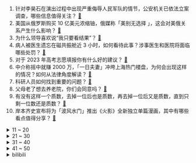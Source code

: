 1. 针对李昊石在演出过程中出现严重侮辱人民军队的情节，公安机关已依法立案调查，哪些信息值得关注？ [:link:](https://www.zhihu.com/question/601556809)
2. 美国从俄罗斯购买 10 亿美元浓缩铀，俄媒称「美别无选择 」，这会对美俄关系产生什么影响？ [:link:](https://www.zhihu.com/question/601071574)
3. 为什么领导喜欢说“我只要看结果”？ [:link:](https://www.zhihu.com/question/593292093)
4. 病人被医生遗忘在磁共振舱近 3 小时，如何看待此事？涉事医生和医院将面临哪些处罚？ [:link:](https://www.zhihu.com/question/601373169)
5. 对于 2023 年高考志愿填报你有什么好的建议？ [:link:](https://www.zhihu.com/question/598956538)
6. 中介称摇中就赚 2000 万，「一日夫妻」冲垮上海热门楼盘，为何会出现这样的情况？如何从法律角度解读？ [:link:](https://www.zhihu.com/question/601479415)
7. 科研人员如何找到重要的问题？ [:link:](https://www.zhihu.com/question/509540316)
8. 父母老了想去养老院，你们会同意吗？ [:link:](https://www.zhihu.com/question/599601191)
9. 有没有这样一个质数，去掉一位后也是质数，再去掉一位后又是质数，直到只剩一位数还是质数？ [:link:](https://www.zhihu.com/question/599300504)
10. 岸本齐史宣布将为「波风水门」推出《火影》全新独立单篇漫画，其中有哪些看点值得分享？ [:link:](https://www.zhihu.com/question/601337947)
<details>
<summary>11 ~ 20</summary>

11. 上海暂停笑果文化在沪全部演出，责令其深刻反省整改，有哪些信息值得关注？ [:link:](https://www.zhihu.com/question/601503908)
12. 男朋友要存首付，不舍得给我花钱，我好像在帮别人省钱娶自己，我该怎么办？ [:link:](https://www.zhihu.com/question/596279026)
13. 印尼登巴萨警方通报「中国游客巴厘岛遇害事件」，男方将女方杀害后自杀，哪些信息值得关注？ [:link:](https://www.zhihu.com/question/601479829)
14. 青年失业率首破 20%，国家统计局「将有针对性帮扶」，如何解决青年人就业难问题？ [:link:](https://www.zhihu.com/question/601290323)
15. 国米主席张康阳发文庆祝进欧冠决赛，「无古人，或无来者。逆境前行，会欧洲之巅」，如何评价他的言论？ [:link:](https://www.zhihu.com/question/601466771)
16. 中演协要求会员单位对脱口秀演员李昊石进行从业抵制，哪些信息值得关注？ [:link:](https://www.zhihu.com/question/601542640)
17. 浙江一大坝挖出超百万只白蚁，三只蚁后已生长十几年，该如何防治白蚁危害？ [:link:](https://www.zhihu.com/question/597416618)
18. 狗头萝莉出摊卖煎饼大家怎么看? [:link:](https://www.zhihu.com/question/600293513)
19. 5 月 17 日在岸、离岸人民币对美元汇率双双跌破「7」关口，如何解读？后续走势或将如何？ [:link:](https://www.zhihu.com/question/601478557)
20. 22-23 赛季欧冠曼城 4:0 皇马，总分5:1 与国米会师决赛，B 席双响，如何评价这场比赛？ [:link:](https://www.zhihu.com/question/601602732)
</details>
<details>
<summary>21 ~ 30</summary>

21. 2023 年 520 ，哪些礼物适合送给老婆或老公？ [:link:](https://www.zhihu.com/question/599194348)
22. 为什么明明是我在照顾猫，但是猫却更喜欢我老公？ [:link:](https://www.zhihu.com/question/598606116)
23. 南京限购政策进一步放松，单身人士可在产业聚集区多买一套房，对此你怎么看？这一举措透露了哪些信息？ [:link:](https://www.zhihu.com/question/601243156)
24. 国际米兰时隔 13 年再进欧冠决赛，你认为他们有机会夺冠吗？ [:link:](https://www.zhihu.com/question/601401515)
25. 你认为阿森纳赛季末崩盘的原因是什么？ [:link:](https://www.zhihu.com/question/601020882)
26. 你准备怎么度过这个520？ [:link:](https://www.zhihu.com/question/601454275)
27. 在 520 为女朋友选择手机作为礼物时，需要考虑哪些功能？ [:link:](https://www.zhihu.com/question/601456303)
28. 你会喜欢落日的夕阳吗？为什么？ [:link:](https://www.zhihu.com/question/599707575)
29. 为什么人类会在几千种哺乳动物中选择牛的奶来食用？ [:link:](https://www.zhihu.com/question/600299400)
30. 你认为令你最舒服的社交模式是怎样的？为什么会有这样的选择？ [:link:](https://www.zhihu.com/question/600490573)
</details>
<details>
<summary>31 ~ 40</summary>

31. 候鸟迁徙时遇到大雨会怎么办？ [:link:](https://www.zhihu.com/question/599613660)
32. 猫咪真的会模仿人类行为吗？有什么证明？ [:link:](https://www.zhihu.com/question/596013474)
33. 100只小鸡均匀围成一个圈，每只小鸡只能向左或向右啄（等概率）相邻啄，有多少只小鸡不被啄？ [:link:](https://www.zhihu.com/question/601078599)
34. 你是否有社交卡顿、断亲、回避关系等问题？有哪些故事分享？ [:link:](https://www.zhihu.com/question/600490565)
35. 梅西下家未定，你觉得梅西未来几年的职业生涯如何规划会更有利？ [:link:](https://www.zhihu.com/question/601359002)
36. 婴儿的奶瓶餐具可以用生水洗了自然晾干吗？ [:link:](https://www.zhihu.com/question/443515664)
37. 有哪些好物可以缓解主人出门在外，把宠物单独留在家里的焦虑？ [:link:](https://www.zhihu.com/question/595576482)
38. 马斯克在股东大会放话今年 Model Y 地球销量第一、特斯拉要试水打广告，将带来哪些影响？ [:link:](https://www.zhihu.com/question/601425970)
39. Ruler 为什么能打不过 Uzi？ [:link:](https://www.zhihu.com/question/601047236)
40. 科研过程中如何得到心理上的正反馈？ [:link:](https://www.zhihu.com/question/525142570)
</details>
<details>
<summary>41 ~ 50</summary>

41. 户外活动，真的可以防控近视吗？ [:link:](https://www.zhihu.com/question/597602967)
42. 古代人想丢垃圾但没垃圾桶怎么办？他们是如何处理垃圾的？ [:link:](https://www.zhihu.com/question/600851587)
43. 预算 500 元，哪款空气炸锅最值得买？ [:link:](https://www.zhihu.com/question/591687906)
44. 人类有希望走出银河系吗? [:link:](https://www.zhihu.com/question/517090467)
45. 《英雄联盟》S12 DRX 冠军系列皮肤已出，以《崩坏3》爱莉希雅为参考的艾希皮肤你觉得如何？ [:link:](https://www.zhihu.com/question/601399154)
46. 预算 2000 元以内，通勤距离 30 公里，怎么选择自行车？ [:link:](https://www.zhihu.com/question/600158572)
47. 新房装修，有哪些颜值与实用并存的家居家电？ [:link:](https://www.zhihu.com/question/526860026)
48. 在你的城市，有哪些免费的户外无动力儿童乐园？ [:link:](https://www.zhihu.com/question/600269832)
49. 腾讯发布 2023 年 Q1 财报，营收 1500 亿元，同比增长 11% ，如何评价这一业绩？ [:link:](https://www.zhihu.com/question/601495985)
50. 一个球员职业生涯场均10分10篮板10助攻是什么水平，能拿到顶薪吗？ [:link:](https://www.zhihu.com/question/598017318)
</details><details>
<summary>bilibili</summary>

</details>